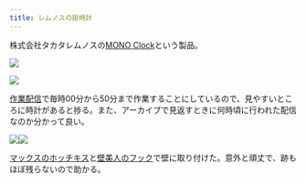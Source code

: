 ```yaml
---
title: レムノスの掛時計
---
```

株式会社タカタレムノスの[MONO Clock](https://www.amazon.co.jp/dp/B004UIT8BK)という製品。

![](https://lh3.googleusercontent.com/sFp3EoR8_OLj1xx3yqY2J-Jf2RFvbN521TnE80junltSZZagx3x4iWAJA7ZAI6xbfoI-ZyveGyO0On_nQzFufd0oCpWCwq7knZ2w4ZxxLf9FuXmyQN4Ze-uvMzEgWyV3pUWxg-j38umDgCvY0NFWOA)

![](https://lh3.googleusercontent.com/Ky1N9_xsQou2Hy7Sc-Y32MFULbIV3zj2b2VvbWfdqkR_NXxZmVlb6KpdN9ooniwqgi9E3zSFCDJXDOFXtCBh23JE7zB3ZQYW7R7-MrRwfy63W6SeC8Mug_A9wPigF9FhsMFQ5UKb_xF7AVuh4P4cyA)

[作業配信](https://www.youtube.com/channel/UC5s-KpSDGzxWPWNv94PnJHw)で毎時00分から50分まで作業することにしているので、見やすいところに時計があると捗る。また、アーカイブで見返すときに何時頃に行われた配信なのか分かって良い。

![](https://lh3.googleusercontent.com/6VgBnSz1VEGi-Qhj_W2gD9gkf4OHQPU2ASC-XRc40hESCq2LkkWni1WV12gzoHTohzOze7vH9_7Y8FyjkFq2I4qx2dpc9k4G_BGU3CNg8eNV6zSvKVv650J35b2-SM_eafzUz-bBYD-Dn-uZYBT7YQ)![](https://lh3.googleusercontent.com/KTRHpAeU49kwf9FJOzcIF_OTDKHXw3Jmru4NFCKCwxWEnJU9MS3iLxHH9T3EZIAxokpl2F-I_18BMGQ8KYIjgs4zoVN4WPgwv5n0NOlsUUL0e83nIEpSMypb-sNxgMktpQNoeW8K--ko9gZRnOpGJA)

[マックスのホッチキス](https://www.amazon.co.jp/dp/B000O9WRWG)と[壁美人のフック](https://www.amazon.co.jp/dp/B00CU78TDG)で壁に取り付けた。意外と頑丈で、跡もほぼ残らないので助かる。
